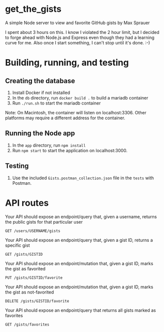 # get_the_gists
A simple Node server to view and favorite GitHub gists by Max Sprauer

I spent about 3 hours on this.  I know I violated the 2 hour limit, but I decided to forge ahead with Node.js and Express even though
they had a learning curve for me.  Also once I start something, I can't stop until it's done.  :-)

# Building, running, and testing

## Creating the database
1. Install Docker if not installed
2. In the `db` directory, run `docker build .` to build a mariadb container
3. Run `./run.sh` to start the mariadb container

Note: On Macintosh, the container will listen on localhost:3306.  Other platforms may require a different address for the container.

## Running the Node app
1. In the `app` directory, run `npm install`
2. Run `npm start` to start the application on localhost:3000.

## Testing
1. Use the included `Gists.postman_collection.json` file in the `tests` with Postman.


# API routes
Your API should expose an endpoint/query that, given a username, returns the public gists for that particular user

    GET /users/USERNAME/gists

Your API should expose an endpoint/query that, given a gist ID, returns a specific gist

    GET /gists/GISTID

Your API should expose an endpoint/mutation that, given a gist ID, marks the gist as favorited

    PUT /gists/GISTID/favorite

Your API should expose an endpoint/mutation that, given a gist ID, marks the gist as not-favorited

    DELETE /gists/GISTID/favorite

Your API should expose an endpoint/query that returns all gists marked as favorites

    GET /gists/favorites
